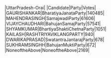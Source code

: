  
|UttarPradesh-Orai|
|Candidate|Party|Votes|
|GAURISHANKAR|BharatiyaJanataParty|140485|
|MAHENDRASINGH|SamajwadiParty|61606|
|VIJAYCHAUDHARI|BahujanSamajParty|57541|
|SHYAMKUMAR|BhartiyaShaktiChetnaParty|1051|
|KAILASH|RASHTRIYAVIKLANGPARTY|940|
|DWARIKAPRASAD|SwatantraJantarajParty|678|
|SUKHRAMSINGHH|BahujanMuktiParty|672|
|NoneoftheAbove|NoneoftheAbove|2169|
